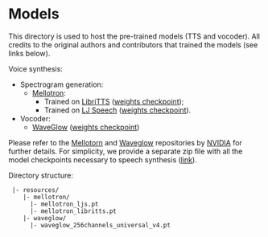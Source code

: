 # Models

This directory is used to host the pre-trained models (TTS and vocoder).
All credits to the original authors and contributors that trained the models (see links below).

Voice synthesis:
- Spectrogram generation:
  - [Mellotron](https://doi.org/10.1109/ICASSP40776.2020.9054556):
    - Trained on [LibriTTS](https://openslr.org/60/) ([weights checkpoint](https://drive.google.com/open?id=1ZesPPyRRKloltRIuRnGZ2LIUEuMSVjkI));
    - Trained on [LJ Speech](https://keithito.com/LJ-Speech-Dataset/) ([weights checkpoint](https://drive.google.com/open?id=1UwDARlUl8JvB2xSuyMFHFsIWELVpgQD4)).   
- Vocoder:
  - [WaveGlow](https://doi.org/10.1109/ICASSP.2019.8683143) ([weights checkpoint](https://drive.google.com/open?id=1okuUstGoBe_qZ4qUEF8CcwEugHP7GM_b))
  
Please refer to the [Mellotorn](https://github.com/NVIDIA/mellotron) and [Waveglow](https://github.com/NVIDIA/waveglow) repositories by [NVIDIA](https://www.nvidia.com) for further details.
For simplicity, we provide a separate zip file with all the model checkpoints necessary to speech synthesis ([link]()).

Directory structure:
```
 |- resources/
    |- mellotron/
      |- mellotron_ljs.pt
      |- mellotron_libritts.pt
    |- waveglow/
      |- waveglow_256channels_universal_v4.pt
```
